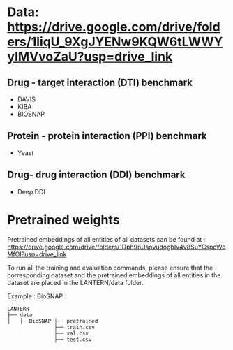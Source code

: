 # Data: https://drive.google.com/drive/folders/1liqU_9XgJYENw9KQW6tLWWYylMVvoZaU?usp=drive_link
## Drug - target interaction (DTI) benchmark
+ DAVIS
+ KIBA
+ BIOSNAP
## Protein - protein interaction (PPI) benchmark
+ Yeast
## Drug- drug interaction (DDI) benchmark
+ Deep DDI


# Pretrained weights
Pretrained embeddings of all entities of all datasets can be found at : https://drive.google.com/drive/folders/1Dph9nUsovudogbIv4v8SuYCspcWdMfOI?usp=drive_link

To run all the training and evaluation commands, please ensure that the corresponding dataset and the pretrained embeddings of all entities in the dataset are placed in the LANTERN/data folder.

Example : BioSNAP :
```
LANTERN
├── data
│   ├──BioSNAP ├── pretrained
               ├── train.csv
               ├── val.csv
               ├── test.csv
            
```


